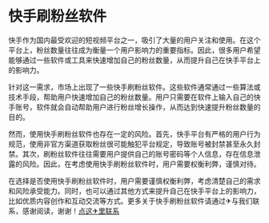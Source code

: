# 快手刷粉丝软件

快手作为国内最受欢迎的短视频平台之一，吸引了大量的用户关注和使用。在这个平台上，粉丝数量往往成为衡量一个用户影响力的重要指标。因此，很多用户希望能够通过一些软件或工具来快速增加自己的粉丝数量，从而提升自己在快手平台上的影响力。

针对这一需求，市场上出现了一些快手刷粉丝软件。这些软件通常通过一些算法或技术手段，帮助用户快速增加自己的粉丝数量。用户只需要在软件上输入自己的快手账号，软件就会自动帮助用户进行粉丝增长操作，从而达到快速提升粉丝数量的目的。

然而，使用快手刷粉丝软件也存在一定的风险。首先，快手平台有严格的用户行为规范，使用非官方渠道获取粉丝很可能触犯平台规定，导致账号被封禁甚至永久封禁。其次，刷粉丝软件往往需要用户提供自己的账号密码等个人信息，存在信息泄露的风险。因此，在考虑使用快手刷粉丝软件时，用户需要权衡利弊，谨慎对待。

在选择是否使用快手刷粉丝软件时，用户需要谨慎权衡利弊，考虑清楚自己的需求和风险承受能力。同时，也可以通过其他方式来提升自己在快手平台上的影响力，比如优质内容创作和互动交流等方式。更多关于快手刷粉丝软件请通过✈与我们联系，感谢阅读，谢谢！[点这✈里联系](https://ads.k02.cc)